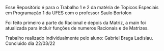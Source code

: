 Esse Repositório é para o Trabalho 1 e 2 da matéria de Topicos Especiais em Programação 1 da UFES
com o professor Saulo Bortolon

Foi feito primeiro a parte do Racional e depois da Matriz, 
a main foi atualizada para incluir funções de numeros Racionais e de Matrizes.

Trabalho realizado Individualmente pelo aluno: Gabriel Braga Ladislau.
Concluido dia 22/03/22
